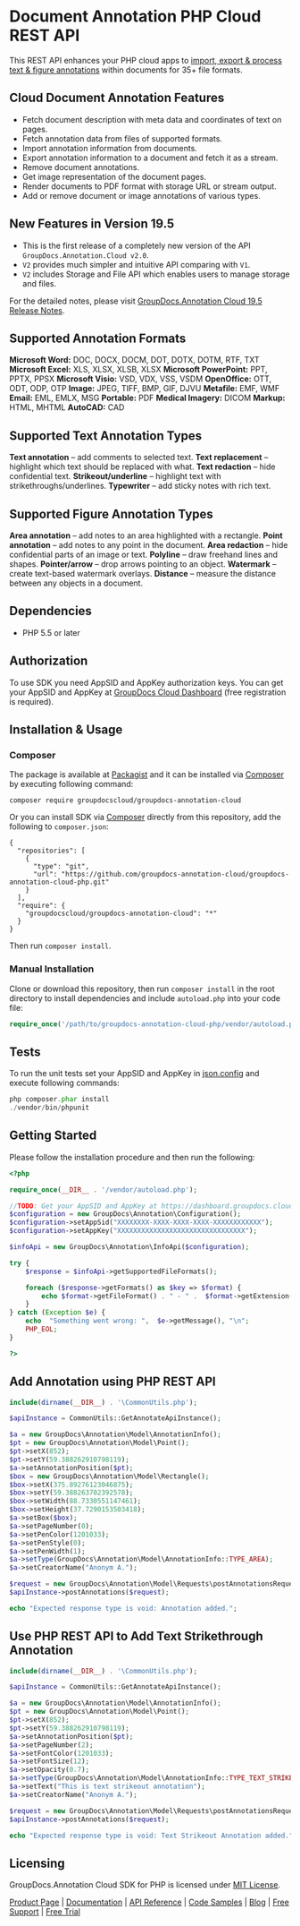 # Document Annotation PHP Cloud REST API

This REST API enhances your PHP cloud apps to [import, export & process text & figure annotations](https://products.groupdocs.cloud/annotation/php) within documents for 35+ file formats.

## Cloud Document Annotation Features

- Fetch document description with meta data and coordinates of text on pages.
- Fetch annotation data from files of supported formats.
- Import annotation information from documents.
- Export annotation information to a document and fetch it as a stream.
- Remove document annotations.
- Get image representation of the document pages.
- Render documents to PDF format with storage URL or stream output.
- Add or remove document or image annotations of various types.

## New Features in Version 19.5

- This is the first release of a completely new version of the API `GroupDocs.Annotation.Cloud v2.0`.
- `V2` provides much simpler and intuitive API comparing with `V1`.
- `V2` includes Storage and File API which enables users to manage storage and files.

For the detailed notes, please visit [GroupDocs.Annotation Cloud 19.5 Release Notes](https://wiki.groupdocs.cloud/annotationcloud/release-notes/2019/groupdocs-annotation-cloud-19-5-release-notes/).

## Supported Annotation Formats

**Microsoft Word:** DOC, DOCX, DOCM, DOT, DOTX, DOTM, RTF, TXT
**Microsoft Excel:** XLS, XLSX, XLSB, XLSX
**Microsoft PowerPoint:** PPT, PPTX, PPSX
**Microsoft Visio:** VSD, VDX, VSS, VSDM
**OpenOffice:** OTT, ODT, ODP, OTP
**Image:** JPEG, TIFF, BMP, GIF, DJVU
**Metafile:** EMF, WMF
**Email:** EML, EMLX, MSG
**Portable:** PDF
**Medical Imagery:** DICOM
**Markup:** HTML, MHTML
**AutoCAD:** CAD

## Supported Text Annotation Types

**Text annotation** – add comments to selected text.
**Text replacement** – highlight which text should be replaced with what.
**Text redaction** – hide confidential text.
**Strikeout/underline** – highlight text with strikethroughs/underlines.
**Typewriter** – add sticky notes with rich text.

## Supported Figure Annotation Types

**Area annotation** – add notes to an area highlighted with a rectangle.
**Point annotation** – add notes to any point in the document.
**Area redaction** – hide confidential parts of an image or text.
**Polyline** – draw freehand lines and shapes.
**Pointer/arrow** – drop arrows pointing to an object.
**Watermark** – create text-based watermark overlays.
**Distance** – measure the distance between any objects in a document.

## Dependencies

- PHP 5.5 or later

## Authorization

To use SDK you need AppSID and AppKey authorization keys. You can get your AppSID and AppKey at [GroupDocs Cloud Dashboard](https://dashboard.groupdocs.cloud) (free registration is required).

## Installation & Usage

### Composer

The package is available at [Packagist](https://packagist.org/) and it can be installed via [Composer](http://getcomposer.org/) by executing following command:

`composer require groupdocscloud/groupdocs-annotation-cloud`

Or you can install SDK via [Composer](http://getcomposer.org/) directly from this repository, add the following to `composer.json`:

```console
{
  "repositories": [
    {
      "type": "git",
      "url": "https://github.com/groupdocs-annotation-cloud/groupdocs-annotation-cloud-php.git"
    }
  ],
  "require": {
    "groupdocscloud/groupdocs-annotation-cloud": "*"
  }
}
```

Then run `composer install`.

### Manual Installation

Clone or download this repository, then run `composer install` in the root directory to install dependencies and include `autoload.php` into your code file:

```php
require_once('/path/to/groupdocs-annotation-cloud-php/vendor/autoload.php');
```

## Tests

To run the unit tests set your AppSID and AppKey in [json.config](https://github.com/groupdocs-annotation-cloud/groupdocs-annotation-cloud-php/blob/master/tests/GroupDocs/Annotation/config.json) and execute following commands:

```php
php composer.phar install
./vendor/bin/phpunit
```

## Getting Started

Please follow the installation procedure and then run the following:

```php
<?php

require_once(__DIR__ . '/vendor/autoload.php');

//TODO: Get your AppSID and AppKey at https://dashboard.groupdocs.cloud (free registration is required).
$configuration = new GroupDocs\Annotation\Configuration();
$configuration->setAppSid("XXXXXXXX-XXXX-XXXX-XXXX-XXXXXXXXXXXX");
$configuration->setAppKey("XXXXXXXXXXXXXXXXXXXXXXXXXXXXXXXX");

$infoApi = new GroupDocs\Annotation\InfoApi($configuration); 

try {
    $response = $infoApi->getSupportedFileFormats();

    foreach ($response->getFormats() as $key => $format) {
        echo $format->getFileFormat() . " - " .  $format->getExtension(), "\n";
    }
} catch (Exception $e) {
    echo  "Something went wrong: ",  $e->getMessage(), "\n";
    PHP_EOL;
}

?>
```

## Add Annotation using PHP REST API

```php
include(dirname(__DIR__) . '\CommonUtils.php');

$apiInstance = CommonUtils::GetAnnotateApiInstance();

$a = new GroupDocs\Annotation\Model\AnnotationInfo();
$pt = new GroupDocs\Annotation\Model\Point();
$pt->setX(852);
$pt->setY(59.388262910798119);
$a->setAnnotationPosition($pt);
$box = new GroupDocs\Annotation\Model\Rectangle();
$box->setX(375.89276123046875);
$box->setY(59.388263702392578);
$box->setWidth(88.7330551147461);
$box->setHeight(37.7290153503418);
$a->setBox($box);
$a->setPageNumber(0);
$a->setPenColor(1201033);
$a->setPenStyle(0);
$a->setPenWidth(1);
$a->setType(GroupDocs\Annotation\Model\AnnotationInfo::TYPE_AREA);
$a->setCreatorName("Anonym A.");

$request = new GroupDocs\Annotation\Model\Requests\postAnnotationsRequest("annotationdocs\\ten-pages.docx", [$a]);
$apiInstance->postAnnotations($request);

echo "Expected response type is void: Annotation added.";
```

## Use PHP REST API to Add Text Strikethrough Annotation

```php
include(dirname(__DIR__) . '\CommonUtils.php');

$apiInstance = CommonUtils::GetAnnotateApiInstance();

$a = new GroupDocs\Annotation\Model\AnnotationInfo();
$pt = new GroupDocs\Annotation\Model\Point();
$pt->setX(852);
$pt->setY(59.388262910798119);
$a->setAnnotationPosition($pt);
$a->setPageNumber(2);
$a->setFontColor(1201033);
$a->setFontSize(12);
$a->setOpacity(0.7);
$a->setType(GroupDocs\Annotation\Model\AnnotationInfo::TYPE_TEXT_STRIKEOUT);
$a->setText("This is text strikeout annotation");
$a->setCreatorName("Anonym A.");

$request = new GroupDocs\Annotation\Model\Requests\postAnnotationsRequest("annotationdocs\\ten-pages.docx", [$a]);
$apiInstance->postAnnotations($request);

echo "Expected response type is void: Text Strikeout Annotation added.";
```

## Licensing

GroupDocs.Annotation Cloud SDK for PHP is licensed under [MIT License](https://github.com/groupdocs-annotation-cloud/groupdocs-annotation-cloud-php/blob/master/LICENSE).

[Product Page](https://products.groupdocs.cloud/annotation/php) | [Documentation](https://wiki.groupdocs.cloud/annotationcloud/) | [API Reference](https://apireference.groupdocs.cloud/annotation/) | [Code Samples](https://github.com/groupdocs-annotation-cloud/groupdocs-annotation-cloud-php) | [Blog](https://blog.groupdocs.cloud/category/annotation/) | [Free Support](https://forum.groupdocs.cloud/c/annotation) | [Free Trial](https://dashboard.groupdocs.cloud/#/apps)
